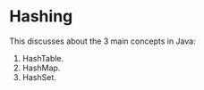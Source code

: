 # Hashing

This discusses about the 3 main concepts in Java:

1. HashTable.
2. HashMap.
3. HashSet.
